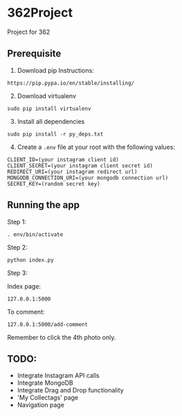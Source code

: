 # 362Project
Project for 362

## Prerequisite
1. Download pip
Instructions:
```
https://pip.pypa.io/en/stable/installing/
```

2. Download virtualenv
```
sudo pip install virtualenv
```

3. Install all dependencies
```
sudo pip install -r py_deps.txt
```

4. Create a `.env` file at your root with the following values:
```
CLIENT_ID=(your instagram client id)
CLIENT_SECRET=(your instagram client secret id)
REDIRECT_URI=(your instagram redirect url)
MONGODB_CONNECTION_URI=(your mongodb connection url)
SECRET_KEY=(random secret key)
```

## Running the app

Step 1:
```
. env/bin/activate
```

Step 2:
```
python index.py
```

Step 3:

Index page:
```
127.0.0.1:5000
```

To comment:
```
127.0.0.1:5000/add-comment
````
Remember to click the 4th photo only.


## TODO:
* Integrate Instagram API calls
* Integrate MongoDB
* Integrate Drag and Drop functionality
* 'My Collectags' page
* Navigation page
